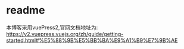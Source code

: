 # readme

本博客采用vuePress2,官网文档地址为: <https://v2.vuepress.vuejs.org/zh/guide/getting-started.html#%E5%88%9B%E5%BB%BA%E9%A1%B9%E7%9B%AE>
